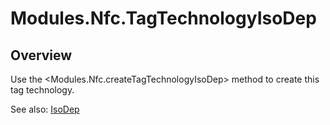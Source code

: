 # Modules.Nfc.TagTechnologyIsoDep

<TypeHeader/>

## Overview

Use the <Modules.Nfc.createTagTechnologyIsoDep> method to create this tag technology.

See also:
[IsoDep](http://developer.android.com/reference/android/nfc/tech/IsoDep.html)

<ApiDocs/>
